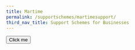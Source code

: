 ```yaml
---
title: Martime
permalink: /supportschemes/martimesupport/
third_nav_title: Support Schemes for Businesses
---
```



<button onclick="someFunction()">Click me</button>

<p id="intro"></p>

<script>

function someFunction() {
    document.getElementById("intro").innerHTML = "{{ page.someContent }}";
}
</script>